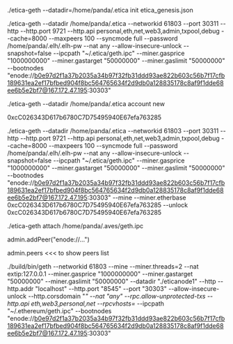 ./etica-geth --datadir=/home/panda/.etica init etica_genesis.json

./etica-geth --datadir /home/panda/.etica --networkid 61803 --port 30311 --http --http.port 9721 --http.api personal,eth,net,web3,admin,txpool,debug --cache=8000 --maxpeers 100 --syncmode full --password /home/panda/.elh/.elh-pw --nat any --allow-insecure-unlock --snapshot=false  --ipcpath "~/.etica/geth.ipc" --miner.gasprice "1000000000" --miner.gastarget "50000000" --miner.gaslimit "50000000" --bootnodes "enode://b0e97d2f1a37b2035a34b97f32fb31ddd93ae822b603c56b7f17cfb189631ea2ef17bfbed904f8bc564765634f2d9db0a128835178c8af9f1dde68ee6b5e2bf7@167.172.47.195:30303"

./etica-geth --datadir /home/panda/.etica account new

0xcC026343D617b6780C7D75495940E67efa763285

./etica-geth --datadir /home/panda/.etica --networkid 61803 --port 30311 --http --http.port 9721 --http.api personal,eth,net,web3,admin,txpool,debug --cache=8000 --maxpeers 100 --syncmode full --password /home/panda/.elh/.elh-pw --nat any --allow-insecure-unlock --snapshot=false  --ipcpath "~/.etica/geth.ipc" --miner.gasprice "1000000000" --miner.gastarget "50000000" --miner.gaslimit "50000000" --bootnodes "enode://b0e97d2f1a37b2035a34b97f32fb31ddd93ae822b603c56b7f17cfb189631ea2ef17bfbed904f8bc564765634f2d9db0a128835178c8af9f1dde68ee6b5e2bf7@167.172.47.195:30303" --mine --miner.etherbase 0xcC026343D617b6780C7D75495940E67efa763285 --unlock 0xcC026343D617b6780C7D75495940E67efa763285

./etica-geth attach /home/panda/.aves/geth.ipc

admin.addPeer("enode://...")

admin.peers <<< to show peers list


./build/bin/geth --networkid 61803 --mine --miner.threads=2 --nat extip:127.0.0.1 --miner.gasprice "1000000000" --miner.gastarget "50000000" --miner.gaslimit "50000000" --datadir "./eticanode1" --http --http.addr "localhost" --http.port "8545" --port "30303" --allow-insecure-unlock --http.corsdomain "*" --nat "any"  --rpc.allow-unprotected-txs  --http.api eth,web3,personal,net --rpcvhosts=* --ipcpath "~/.ethereum/geth.ipc" --bootnodes "enode://b0e97d2f1a37b2035a34b97f32fb31ddd93ae822b603c56b7f17cfb189631ea2ef17bfbed904f8bc564765634f2d9db0a128835178c8af9f1dde68ee6b5e2bf7@167.172.47.195:30303"
